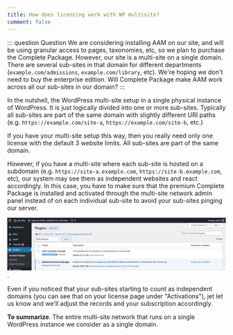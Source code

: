 ```yaml
---
title: How does licensing work with WP multisite?
comment: false
---
```


::: question Question
We are considering installing AAM on our site, and will be using granular access to pages, taxonomies, etc, so we plan to purchase the Complete Package. However, our site is a multi-site on a single domain. There are several sub-sites in that domain for different departments (`example.com/admissions`, `example.com/library`, etc). We're hoping we don't need to buy the enterprise edition. Will Complete Package make AAM work across all our sub-sites in our domain?
:::

In the nutshell, the WordPress multi-site setup in a single physical instance of WordPress. It is just logically divided into one or more sub-sites. Typically all sub-sites are part of the same domain with slightly different URI paths (e.g. `https://example.com/site-a`, `https://example.com/site-b`, etc.)

If you have your multi-site setup this way, then you really need only one license with the default 3 website limits. All sub-sites are part of the same domain.

However, if you have a multi-site where each sub-site is hosted on a subdomain (e.g. `https://site-a.example.com`, `https://site-b.example.com`, etc), our system may see them as independent websites and react accordingly. In this case, you have to make sure that the premium Complete Package is installed and activated through the multi-site network admin panel instead of on each individual sub-site to avoid your sub-sites pinging our server.

![AAM Complete Package Network Activation](./assets/aam-premium-network-activation.png).

Even if you noticed that your sub-sites starting to count as independent domains (you can see that on your license page under "Activations"), jet let us know and we'll adjust the records and your subscription accordingly.

**To summarize**. The entire multi-site network that runs on a single WordPress instance we consider as a single domain.